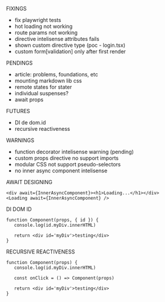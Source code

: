 FIXINGS
- fix playwright tests
- hot loading not working
- route params not working
- directive intelisense attributes fails
- shown custom directive type (poc - login.tsx)
- custom form[validation] only after first render

PENDINGS
- article: problems, foundations, etc
- mounting markdown lib css
- remote states for stater
- individual suspenses?
- await props

FUTURES
- DI de dom.id
- recursive reactiveness

WARNINGS
- function decorator intelisense warning (pending)
- custom props directive no support imports
- modular CSS not support pseudo-selectors
- no inner async component intelisense 


AWAIT DESIGNING

```tsx
<div await={InnerAsyncComponent}><h1>Loading...</h1></div>
<Loading await={InnerAsyncComponent} />
```

DI DOM ID

```tsx
function Component(props, { id }) {
   console.log(id.myDiv.innerHTML)

   return <div id='myDiv'>testing</div>
}
```

RECURSIVE REACTIVENESS

```tsx
function Component(props) {
   console.log(id.myDiv.innerHTML)

   const onClick = () => Component(props)

   return <div id='myDiv'>testing</div>
}
```